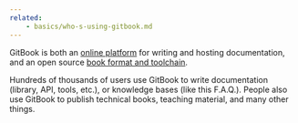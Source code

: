 ```yaml
---
related:
    - basics/who-s-using-gitbook.md
---
```


GitBook is both an [online platform](https://www.gitbook.com) for writing and hosting documentation, and an open source [book format and toolchain](https://github.com/GitbookIO/gitbook).

Hundreds of thousands of users use GitBook to write documentation (library, API, tools, etc.), or knowledge bases (like this F.A.Q.). People also use GitBook to publish technical books, teaching material, and many other things.
